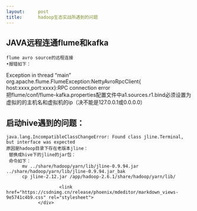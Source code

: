 ```yaml
---
layout:     post
title:      hadoop生态实战所遇到的问题
---
```

<div id="article_content" class="article_content clearfix csdn-tracking-statistics" data-pid="blog" data-mod="popu_307" data-dsm="post">
								            <div id="content_views" class="markdown_views prism-atom-one-dark">
							<!-- flowchart 箭头图标 勿删 -->
							<svg xmlns="http://www.w3.org/2000/svg" style="display: none;"><path stroke-linecap="round" d="M5,0 0,2.5 5,5z" id="raphael-marker-block" style="-webkit-tap-highlight-color: rgba(0, 0, 0, 0);"></path></svg>
							<h2 id="java远程连通flume和kafka">JAVA远程连通flume和kafka</h2>

<pre><code>flume avro source的远程连接
•报错如下：
</code></pre>

<p>Exception in thread “main” org.apache.flume.FlumeException:NettyAvroRpcClient{ <br>
host:xxxx,port:xxxx}:RPC connection error <br>
把flume/conf/flume-kafka.properties配置文件中a1.sources.r1.bind必须设置为虚拟的的主机名和虚拟机的ip（决不能是127.0.0.1或0.0.0.0）</p>

<h2 id="启动hive遇到的问题">启动hive遇到的问题：</h2>

<pre><code>java.lang.IncompatibleClassChangeError: Found class jline.Terminal, but interface was expected
原因是hadoop目录下存在老版本jline：
 替换成hive下的jline的jar包：
 命令如下：
      mv ../share/hadoop/yarn/lib/jline-0.9.94.jar ../share/hadoop/yarn/lib/jline-0.9.94.jar_bak
      cp jline-2.12.jar /app/hadoop-2.6.1/share/hadoop/yarn/lib/
</code></pre>            </div>
						<link href="https://csdnimg.cn/release/phoenix/mdeditor/markdown_views-9e5741c4b9.css" rel="stylesheet">
                </div>